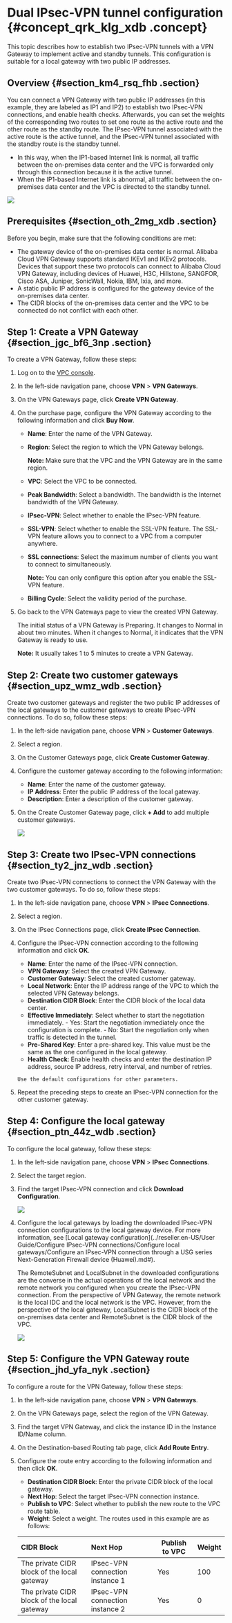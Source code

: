 # Dual IPsec-VPN tunnel configuration {#concept_qrk_klg_xdb .concept}

This topic describes how to establish two IPsec-VPN tunnels with a VPN Gateway to implement active and standby tunnels. This configuration is suitable for a local gateway with two public IP addresses.

## Overview {#section_km4_rsq_fhb .section}

You can connect a VPN Gateway with two public IP addresses \(in this example, they are labeled as IP1 and IP2\) to establish two IPsec-VPN connections, and enable health checks. Afterwards, you can set the weights of the corresponding two routes to set one route as the active route and the other route as the standby route. The IPsec-VPN tunnel associated with the active route is the active tunnel, and the IPsec-VPN tunnel associated with the standby route is the standby tunnel.

-   In this way, when the IP1-based Internet link is normal, all traffic between the on-premises data center and the VPC is forwarded only through this connection because it is the active tunnel.
-   When the IP1-based Internet link is abnormal, all traffic between the on-premises data center and the VPC is directed to the standby tunnel.

![](http://static-aliyun-doc.oss-cn-hangzhou.aliyuncs.com/assets/img/136912/156163056441844_en-US.png)

## Prerequisites {#section_oth_2mg_xdb .section}

Before you begin, make sure that the following conditions are met:

-   The gateway device of the on-premises data center is normal. Alibaba Cloud VPN Gateway supports standard IKEv1 and IKEv2 protocols. Devices that support these two protocols can connect to Alibaba Cloud VPN Gateway, including devices of Huawei, H3C, Hillstone, SANGFOR, Cisco ASA, Juniper, SonicWall, Nokia, IBM, Ixia, and more.
-   A static public IP address is configured for the gateway device of the on-premises data center.
-   The CIDR blocks of the on-premises data center and the VPC to be connected do not conflict with each other.

## Step 1: Create a VPN Gateway {#section_jgc_bf6_3np .section}

To create a VPN Gateway, follow these steps:

1.  Log on to the [VPC console](https://partners-intl.aliyun.com/login-required#/vpc).
2.  In the left-side navigation pane, choose **VPN** \> **VPN Gateways**.
3.  On the VPN Gateways page, click **Create VPN Gateway**.
4.  On the purchase page, configure the VPN Gateway according to the following information and click **Buy Now**.
    -   **Name**: Enter the name of the VPN Gateway.
    -   **Region**: Select the region to which the VPN Gateway belongs.

        **Note:** Make sure that the VPC and the VPN Gateway are in the same region.

    -   **VPC**: Select the VPC to be connected.
    -   **Peak Bandwidth**: Select a bandwidth. The bandwidth is the Internet bandwidth of the VPN Gateway.
    -   **IPsec-VPN**: Select whether to enable the IPsec-VPN feature.
    -   **SSL-VPN**: Select whether to enable the SSL-VPN feature. The SSL-VPN feature allows you to connect to a VPC from a computer anywhere.
    -   **SSL connections**: Select the maximum number of clients you want to connect to simultaneously.

        **Note:** You can only configure this option after you enable the SSL-VPN feature.

    -   **Billing Cycle**: Select the validity period of the purchase.
5.  Go back to the VPN Gateways page to view the created VPN Gateway.

    The initial status of a VPN Gateway is Preparing. It changes to Normal in about two minutes. When it changes to Normal, it indicates that the VPN Gateway is ready to use.

    **Note:** It usually takes 1 to 5 minutes to create a VPN Gateway.


## Step 2: Create two customer gateways {#section_upz_wmz_wdb .section}

Create two customer gateways and register the two public IP addresses of the local gateways to the customer gateways to create IPsec-VPN connections. To do so, follow these steps:

1.  In the left-side navigation pane, choose **VPN** \> **Customer Gateways**.
2.  Select a region.
3.  On the Customer Gateways page, click **Create Customer Gateway**.
4.  Configure the customer gateway according to the following information:
    -    **Name**: Enter the name of the customer gateway.
    -    **IP Address**: Enter the public IP address of the local gateway.
    -    **Description**: Enter a description of the customer gateway.
5.  On the Create Customer Gateway page, click **+ Add** to add multiple customer gateways.

    ![](http://static-aliyun-doc.oss-cn-hangzhou.aliyuncs.com/assets/img/136913/156163056441711_en-US.png)


## Step 3: Create two IPsec-VPN connections {#section_ty2_jnz_wdb .section}

Create two IPsec-VPN connections to connect the VPN Gateway with the two customer gateways. To do so, follow these steps:

1.  In the left-side navigation pane, choose **VPN** \> **IPsec Connections**.
2.  Select a region.
3.  On the IPsec Connections page, click **Create IPsec Connection**.
4.  Configure the IPsec-VPN connection according to the following information and click **OK**.
    -    **Name**: Enter the name of the IPsec-VPN connection.
    -    **VPN Gateway**: Select the created VPN Gateway.
    -    **Customer Gateway**: Select the created customer gateway.
    -    **Local Network**: Enter the IP address range of the VPC to which the selected VPN Gateway belongs.
    -    **Destination CIDR Block**: Enter the CIDR block of the local data center.
    -    **Effective Immediately**: Select whether to start the negotiation immediately.
        -   Yes: Start the negotiation immediately once the configuration is complete.
        -   No: Start the negotiation only when traffic is detected in the tunnel.
    -    **Pre-Shared Key**: Enter a pre-shared key. This value must be the same as the one configured in the local gateway.
    -    **Health Check**: Enable health checks and enter the destination IP address, source IP address, retry interval, and number of retries.

        Use the default configurations for other parameters.

5.  Repeat the preceding steps to create an IPsec-VPN connection for the other customer gateway.

## Step 4: Configure the local gateway {#section_ptn_44z_wdb .section}

To configure the local gateway, follow these steps:

1.  In the left-side navigation pane, choose **VPN** \> **IPsec Connections**.
2.  Select the target region.
3.  Find the target IPsec-VPN connection and click **Download Configuration**.

    ![](http://static-aliyun-doc.oss-cn-hangzhou.aliyuncs.com/assets/img/136913/156163056441714_en-US.png)

4.  Configure the local gateways by loading the downloaded IPsec-VPN connection configurations to the local gateway device. For more information, see [Local gateway configuration](../reseller.en-US/User Guide/Configure IPsec-VPN connections/Configure local gateways/Configure an IPsec-VPN connection through a USG series Next-Generation Firewall device (Huawei).md#).

    The RemoteSubnet and LocalSubnet in the downloaded configurations are the converse in the actual operations of the local network and the remote network you configured when you create the IPsec-VPN connection. From the perspective of VPN Gateway, the remote network is the local IDC and the local network is the VPC. However, from the perspective of the local gateway, LocalSubnet is the CIDR block of the on-premises data center and RemoteSubnet is the CIDR block of the VPC.

    ![](http://static-aliyun-doc.oss-cn-hangzhou.aliyuncs.com/assets/img/136913/156163056441715_en-US.png)


## Step 5: Configure the VPN Gateway route {#section_jhd_yfa_nyk .section}

To configure a route for the VPN Gateway, follow these steps:

1.  In the left-side navigation pane, choose **VPN** \> **VPN Gateways**.
2.  On the VPN Gateways page, select the region of the VPN Gateway.
3.  Find the target VPN Gateway, and click the instance ID in the Instance ID/Name column.
4.  On the Destination-based Routing tab page, click **Add Route Entry**.
5.  Configure the route entry according to the following information and then click **OK**.

    -    **Destination CIDR Block**: Enter the private CIDR block of the local gateway.
    -    **Next Hop**: Select the target IPsec-VPN connection instance.
    -    **Publish to VPC**: Select whether to publish the new route to the VPC route table.
    -    **Weight**: Select a weight.
    The routes used in this example are as follows:

    |CIDR Block|Next Hop|Publish to VPC|Weight|
    |:---------|:-------|--------------|------|
    |The private CIDR block of the local gateway|IPsec-VPN connection instance 1|Yes|100|
    |The private CIDR block of the local gateway|IPsec-VPN connection instance 2|Yes|0|


